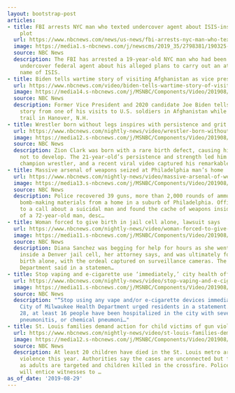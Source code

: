 ```yaml
---
layout: bootstrap-post
articles:
- title: FBI arrests NYC man who texted undercover agent about ISIS-inspired terror
    plot
  url: https://www.nbcnews.com/news/us-news/fbi-arrests-nyc-man-who-texted-undercover-agent-about-isis-n1048111
  image: https://media1.s-nbcnews.com/j/newscms/2019_35/2798381/190325-fbi-seal-mn-1445_b4c32eed8105353ba8b8b2b7c0b96cfa.nbcnews-fp-1200-630.jpg
  source: NBC News
  description: The FBI has arrested a 19-year-old NYC man who had been texting an
    undercover federal agent about his alleged plans to carry out an attack in the
    name of ISIS.
- title: Biden tells wartime story of visiting Afghanistan as vice president
  url: https://www.nbcnews.com/video/biden-tells-wartime-story-of-visiting-afghanistan-as-vice-president-67802693632
  image: https://media14.s-nbcnews.com/j/MSNBC/Components/Video/201908/Election_2020_Joe_Biden_78814.nbcnews-fp-1200-630.jpg
  source: NBC News
  description: Former Vice President and 2020 candidate Joe Biden tells a wartime
    story from one of his visits to U.S. soldiers in Afghanistan while on the campaign
    trail in Hanover, N.H.
- title: Wrestler born without legs inspires with persistence and grit
  url: https://www.nbcnews.com/nightly-news/video/wrestler-born-without-legs-inspires-with-persistence-and-grit-67800133966
  image: https://media12.s-nbcnews.com/j/MSNBC/Components/Video/201908/nn_rmo_zion_clark_slam_dunk_190829_1920x1080.nbcnews-fp-1200-630.jpg
  source: NBC News
  description: Zion Clark was born with a rare birth defect, causing his lower body
    not to develop. The 21-year-old’s persistence and strength led him to become a
    champion wrestler, and a recent viral video captured his remarkable slam dunk.
- title: Massive arsenal of weapons seized at Philadelphia man’s home
  url: https://www.nbcnews.com/nightly-news/video/massive-arsenal-of-weapons-seized-at-philadelphia-man-s-home-67801157759
  image: https://media13.s-nbcnews.com/j/MSNBC/Components/Video/201908/nn_mal_philly_massive_arsenal_found_190829_1920x1080.nbcnews-fp-1200-630.jpg
  source: NBC News
  description: Police recovered 39 guns, more than 2,000 rounds of ammunition and
    bomb-making materials from a home in a suburb of Philadelphia. Officers were responding
    to a call about a suicidal man and found the cache of weapons inside the home
    of a 72-year-old man, desc…
- title: Woman forced to give birth in jail cell alone, lawsuit says
  url: https://www.nbcnews.com/nightly-news/video/woman-forced-to-give-birth-in-jail-cell-alone-lawsuit-says-67799621848
  image: https://media11.s-nbcnews.com/j/MSNBC/Components/Video/201908/nn_bal_denver_prison_inmate_birth_190829_1920x1080.nbcnews-fp-1200-630.jpg
  source: NBC News
  description: Diana Sanchez was begging for help for hours as she went into labor
    inside a Denver jail cell, her attorney says, and was ultimately forced to give
    birth alone, with the ordeal captured on surveillance cameras. The Denver Sheriff
    Department said in a statemen…
- title: Stop vaping and e-cigarette use ‘immediately,’ city health officials warn
  url: https://www.nbcnews.com/nightly-news/video/stop-vaping-and-e-cigarette-use-immediately-city-health-officials-warn-67800133676
  image: https://media11.s-nbcnews.com/j/MSNBC/Components/Video/201908/nn_ath_vaping_warning_190829_1920x1080.nbcnews-fp-1200-630.jpg
  source: NBC News
  description: "“Stop using any vape and/or e-cigarette devices immediately,” the
    City of Milwaukee Health Department urged residents in a statement. As of August
    28, at least 16 people have been hospitalized in the city with severe chemical
    pneumonitis, or chemical pneumoni…"
- title: St. Louis families demand action for child victims of gun violence
  url: https://www.nbcnews.com/nightly-news/video/st-louis-families-demand-action-for-child-victims-of-gun-violence-67800133671
  image: https://media12.s-nbcnews.com/j/MSNBC/Components/Video/201908/nn_ral_st_louis_child_murders_190829_1920x1080.nbcnews-fp-1200-630.jpg
  source: NBC News
  description: At least 20 children have died in the St. Louis metro area from gun
    violence this year. Authorities say the cases are unconnected but follow a pattern,
    as adults are targeted and children killed in the crossfire. Police hope a reward
    will entice witnesses to …
as_of_date: '2019-08-29'
---
```


